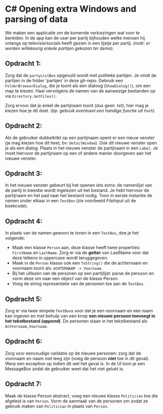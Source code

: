 # C# Opening extra Windows and parsing of data

We maken een applicatie om de komende verkiezingen wat voor te bereiden. In de app kan de user per partij bijhouden welke mensen hij onlangs op televisie/socials heeft gezien in een lijstje per partij. (*nvdr: er werden willekeurig enkele partijen gekozen ter demo*).

## Opdracht 1: 

Zorg dat de `partyListBox` opgevuld wordt met politieke partijen. Je vindt de partijen in de folder 'partijen' in deze git-repo. Gebruik een `FolderBrowserDialog`, die je toont als een dialoog (`ShowDialog()`), om een map te kiezen. Haal vervolgens de namen van de aanwezige bestanden op via `Directory.GetFiles()`.  

Zorg ervoor dat je enkel de partijnaam toont (dus geen .txt), hier mag je kiezen hoe je dit doet. (*tip: gebruik eventueel een handige functie uit `Path`*).

## Opdracht 2:

Als de gebruiker dubbelklikt op een partijnaam opent er een nieuw venster (je mag kiezen hoe dit heet, bv: `DetailWindow`). Ook dit nieuwe venster open je als een dialog. Plaats in het nieuwe venster de partijnaam in een `Label`. Je moet hiervoor de partijnaam op een of andere manier doorgeven aan het nieuwe venster.

## Opdracht 3: 

In het nieuwe venster gebeurt bij het openen iets extra: de namenlijst van de partij in kwestie wordt ingelezen uit het bestand. Je hebt hiervoor de partijnaam en het pad naar het bestand nodig. Toon in eerste instantie de namen onder elkaar in een `TextBox` (zie voorbeeld *FileInput* uit de boekcode).

## Opdracht 4: 

In plaats van de namen gewoon te tonen in een `TextBox`, doe je het volgende: 
* Maak een klasse `Person` aan, deze klasse heeft twee properties: `FirstName` en `LastName`. Zorg er via de **getter** van LastName voor dat deze telkens in uppercase wordt teruggegeven. 
* Maak in de `Person` klasse ook een `ToString()` die de achternaam en voornaam toont als: `ACHTERNAAM -> Voornaam`. 
* Bij het uitlezen van de personen op een partijlijst: parse de persoon en vorm deze om naar een object van de klasse Person. 
* Voeg de string representatie van de personen toe aan de `TextBox`.

## Opdracht 5: 

Zorg er via twee simpele `TextBox`s voor dat je een voornaam en een naam kan ingeven en met behulp van een knop **een nieuwe persoon toevoegt in het tekstbestand (*append*)**. De personen staan in het tekstbestand als `Achternaam,Voornaam`.

## Opdracht 6: 

Zorg voor eenvoudige validatie op de nieuwe personen: zorg dat de voornaam en naam niet leeg zijn (voeg de persoon **niet** toe in dit geval). Werp een exception op indien dit wel het geval is. In de UI toon je een MessageBox zodat de gebruiker weet dat het niet gelukt is.

## Opdracht 7: 

Maak de klasse Person abstract, voeg een nieuwe klasse `Politician` toe die afgeleid is van `Person`. Vorm de aanmaak van de personen om zodat ze gebruik maken van `Politician` in plaats van `Person`.  

